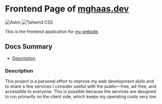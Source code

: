 # Frontend Page of [mghaas.dev](https://mghaas.dev)

![Astro](https://img.shields.io/badge/Astro-BC52EE?style=for-the-badge&logo=astro&logoColor=white)
![Tailwind CSS](https://img.shields.io/badge/Tailwind_CSS-06B6D4?style=for-the-badge&logo=tailwindcss&logoColor=white)

This is the frontend application for [my website](httś://mghaas.dev).

## Docs Summary

- [Description](#description)

### Description

This project is a personal effort to improve my web development skills and to share a few services I consider useful with the public—free, ad-free, and accessible to everyone. This is possible because the services are designed to run primarily on the client side, which keeps my operating costs very low.


